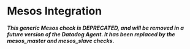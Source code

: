 # Mesos Integration

***This generic Mesos check is DEPRECATED, and will be removed in a future version of the Datadog Agent. It has been replaced by the mesos_master and mesos_slave checks.***
